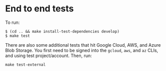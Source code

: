 # End to end tests

To run:

    $ (cd .. && make install-test-dependencies develop)
    $ make test

There are also some additional tests that hit Google Cloud, AWS, and Azure Blob Storage. You first need to be signed into the `gcloud`, `aws`, and `az` CLIs, and using test project/account. Then, run:

    make test-external
